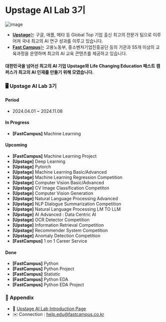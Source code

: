 # Upstage AI Lab 3기

![image](https://github.com/UpstageAILab/.github/assets/156163982/66b6a1ab-e147-4adf-a18b-ecea7047183d)
- [**Upstage**](https://www.upstage.ai/)는 구글, 애플, 메타 등 Global Top 기업 출신 최고의 전문가 팀으로 이루어져 국내 최고의 AI 연구 성과를 이루고 있습니다.
- [**Fast Campus**](https://fastcampus.co.kr/)는 고용노동부, 중소벤처기업진흥공단 등의 기관과 55개 이상의 교육과정을 운영하며 최고의 AI 교육 콘텐츠를 제공하고 있습니다.

#### 대한민국을 넘어선 최고의 AI 기업 **Upstage**와 Life Changing Education **패스트 캠퍼스**가 **최고의 AI 인재를 만들기 위해 모였습니다.**


### 🖥️ Upstage AI Lab 3기
#### Period
- 2024.04.01 ~ 2024.11.08
  
#### In Progress
- **[FastCampus]** Machine Learning
   
#### Upcoming
- **[FastCampus]** Machine Learning Project
- **[Upstage]** Deep Learning
- **[Upstage]** Pytorch
- **[Upstage]** Machine Learning Basic/Advanced
- **[Upstage]** Machine Learning Regression Competition
- **[Upstage]** Computer Vision Basic/Advanced
- **[Upstage]** CV Image Classification Competiton
- **[Upstage]** Computer Vision Generation
- **[Upstage]** Natural Language Processing Advanced
- **[Upstage]** NLP Dialogue Summarization Competition
- **[Upstage]** Natural Language Processing LM TO LLM
- **[Upstage]** AI Advanced : Data Centric AI
- **[Upstage]** OCR Detector Competition
- **[Upstage]** Information Retrieval Competition
- **[Upstage]** Recommender System Competition
- **[Upstage]** Anomaly Detection Competition
- **[FastCampus]** 1 on 1 Career Service

#### Done
- **[FastCampus]** Python
- **[FastCampus]** Python Project
- **[FastCampus]** Statistic
- **[FastCampus]** Python EDA
- **[FastCampus]** Python EDA Project

### 🎇 Appendix
- 🙌 [Upstage AI Lab Introduction Page](https://fastcampus.co.kr/b2g_kdigitaltraining_ai)
- ✉️ Connection : help.edu@fastcampus.co.kr
